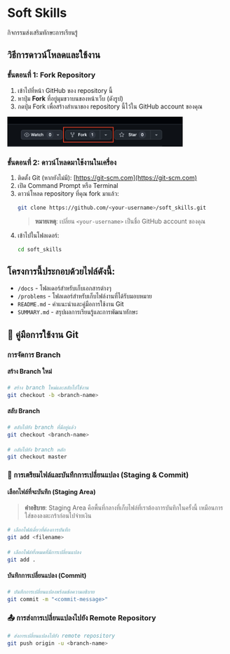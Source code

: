 # Soft Skills

กิจกรรมส่งเสริมทักษะการเรียนรู้

## วิธีการดาวน์โหลดและใช้งาน

### ขั้นตอนที่ 1: Fork Repository
1. เข้าไปที่หน้า GitHub ของ repository นี้
2. หาปุ่ม **Fork** ที่อยู่มุมขวาบนของหน้าเว็บ (ดังรูป)
3. กดปุ่ม Fork เพื่อสร้างสำเนาของ repository นี้ไว้ใน GitHub account ของคุณ

<img src="./assets/fork-button.png" alt="Fork Button" width="400">

### ขั้นตอนที่ 2: ดาวน์โหลดมาใช้งานในเครื่อง
1. ติดตั้ง Git (หากยังไม่มี): [https://git-scm.com](https://git-scm.com)
2. เปิด Command Prompt หรือ Terminal
3. ดาวน์โหลด repository ที่คุณ fork มาแล้ว:
   ```bash
   git clone https://github.com/<your-username>/soft_skills.git
   ```
   > **หมายเหตุ**: เปลี่ยน `<your-username>` เป็นชื่อ GitHub account ของคุณ
4. เข้าไปในโฟลเดอร์:
   ```bash
   cd soft_skills
   ```

## โครงการนี้ประกอบด้วยไฟล์ดังนี้:

- `/docs` - โฟลเดอร์สำหรับเก็บเอกสารต่างๆ
- `/problems` - โฟลเดอร์สำหรับเก็บไฟล์งานที่ได้รับมอบหมาย
- `README.md` - คำแนะนำและคู่มือการใช้งาน Git
- `SUMMARY.md` - สรุปผลการเรียนรู้และการพัฒนาทักษะ

## 📝 คู่มือการใช้งาน Git

### การจัดการ Branch

#### สร้าง Branch ใหม่
```bash
# สร้าง branch ใหม่และสลับไปใช้งาน
git checkout -b <branch-name>
```

#### สลับ Branch
```bash
# สลับไปยัง branch ที่มีอยู่แล้ว
git checkout <branch-name>

# กลับไปยัง branch หลัก
git checkout master
```

### 💾 การเตรียมไฟล์และบันทึกการเปลี่ยนแปลง (Staging & Commit)

#### เลือกไฟล์ที่จะบันทึก (Staging Area)
> **คำอธิบาย**: Staging Area คือพื้นที่กลางที่เก็บไฟล์ที่เราต้องการบันทึกในครั้งนี้ เหมือนการใส่ของลงตะกร้าก่อนไปจ่ายเงิน
```bash
# เลือกไฟล์เดี่ยวที่ต้องการบันทึก
git add <filename>

# เลือกไฟล์ทั้งหมดที่มีการเปลี่ยนแปลง
git add .
```

#### บันทึกการเปลี่ยนแปลง (Commit)
```bash
# บันทึกการเปลี่ยนแปลงพร้อมข้อความอธิบาย
git commit -m "<commit-message>"
```

### 📤 การส่งการเปลี่ยนแปลงไปยัง Remote Repository

```bash
# ส่งการเปลี่ยนแปลงไปยัง remote repository
git push origin -u <branch-name>
```
